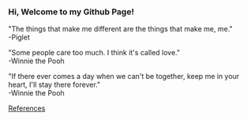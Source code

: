 ### Hi, Welcome to my Github Page!

"The things that make me different are the things that make me, me."  
-Piglet

"Some people care too much. I think it's called love."  
-Winnie the Pooh

"If there ever comes a day when we can't be together, keep me in your heart, I'll stay there forever."  
-Winnie the Pooh

[References](references.html)